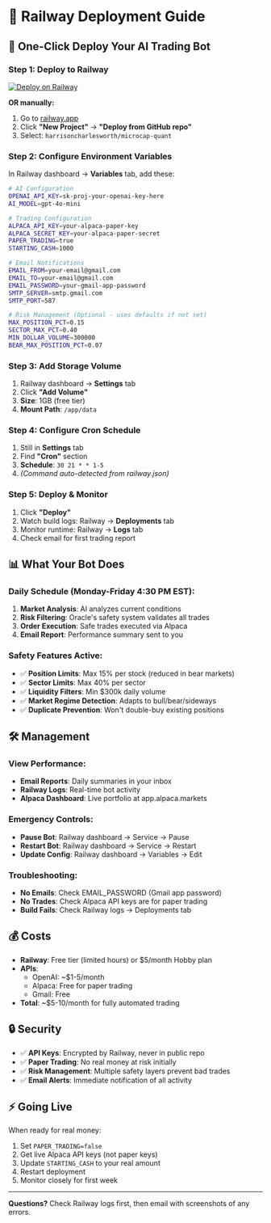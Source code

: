 # 🚂 Railway Deployment Guide

## 🚀 One-Click Deploy Your AI Trading Bot

### Step 1: Deploy to Railway

[![Deploy on Railway](https://railway.app/button.svg)](https://railway.app/template/your-template-id)

**OR manually:**

1. Go to [railway.app](https://railway.app)
2. Click **"New Project"** → **"Deploy from GitHub repo"**
3. Select: `harrisoncharlesworth/microcap-quant`

### Step 2: Configure Environment Variables

In Railway dashboard → **Variables** tab, add these:

```bash
# AI Configuration
OPENAI_API_KEY=sk-proj-your-openai-key-here
AI_MODEL=gpt-4o-mini

# Trading Configuration  
ALPACA_API_KEY=your-alpaca-paper-key
ALPACA_SECRET_KEY=your-alpaca-paper-secret
PAPER_TRADING=true
STARTING_CASH=1000

# Email Notifications
EMAIL_FROM=your-email@gmail.com
EMAIL_TO=your-email@gmail.com
EMAIL_PASSWORD=your-gmail-app-password
SMTP_SERVER=smtp.gmail.com
SMTP_PORT=587

# Risk Management (Optional - uses defaults if not set)
MAX_POSITION_PCT=0.15
SECTOR_MAX_PCT=0.40
MIN_DOLLAR_VOLUME=300000
BEAR_MAX_POSITION_PCT=0.07
```

### Step 3: Add Storage Volume

1. Railway dashboard → **Settings** tab
2. Click **"Add Volume"**
3. **Size**: 1GB (free tier)
4. **Mount Path**: `/app/data`

### Step 4: Configure Cron Schedule

1. Still in **Settings** tab
2. Find **"Cron"** section
3. **Schedule**: `30 21 * * 1-5`
4. *(Command auto-detected from railway.json)*

### Step 5: Deploy & Monitor

1. Click **"Deploy"**
2. Watch build logs: Railway → **Deployments** tab
3. Monitor runtime: Railway → **Logs** tab
4. Check email for first trading report

## 📊 What Your Bot Does

### Daily Schedule (Monday-Friday 4:30 PM EST):
1. **Market Analysis**: AI analyzes current conditions
2. **Risk Filtering**: Oracle's safety system validates all trades
3. **Order Execution**: Safe trades executed via Alpaca
4. **Email Report**: Performance summary sent to you

### Safety Features Active:
- ✅ **Position Limits**: Max 15% per stock (reduced in bear markets)
- ✅ **Sector Limits**: Max 40% per sector
- ✅ **Liquidity Filters**: Min $300k daily volume
- ✅ **Market Regime Detection**: Adapts to bull/bear/sideways
- ✅ **Duplicate Prevention**: Won't double-buy existing positions

## 🛠️ Management

### View Performance:
- **Email Reports**: Daily summaries in your inbox
- **Railway Logs**: Real-time bot activity
- **Alpaca Dashboard**: Live portfolio at app.alpaca.markets

### Emergency Controls:
- **Pause Bot**: Railway dashboard → Service → Pause
- **Restart Bot**: Railway dashboard → Service → Restart
- **Update Config**: Railway dashboard → Variables → Edit

### Troubleshooting:
- **No Emails**: Check EMAIL_PASSWORD (Gmail app password)
- **No Trades**: Check Alpaca API keys are for paper trading
- **Build Fails**: Check Railway logs → Deployments tab

## 💰 Costs

- **Railway**: Free tier (limited hours) or $5/month Hobby plan
- **APIs**: 
  - OpenAI: ~$1-5/month
  - Alpaca: Free for paper trading
  - Gmail: Free
- **Total**: ~$5-10/month for fully automated trading

## 🔒 Security

- ✅ **API Keys**: Encrypted by Railway, never in public repo
- ✅ **Paper Trading**: No real money at risk initially
- ✅ **Risk Management**: Multiple safety layers prevent bad trades
- ✅ **Email Alerts**: Immediate notification of all activity

## ⚡ Going Live

When ready for real money:
1. Set `PAPER_TRADING=false`
2. Get live Alpaca API keys (not paper keys)
3. Update `STARTING_CASH` to your real amount
4. Restart deployment
5. Monitor closely for first week

---

**Questions?** Check Railway logs first, then email with screenshots of any errors.
